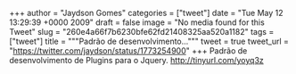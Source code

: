 
+++
author = "Jaydson Gomes"
categories = ["tweet"]
date = "Tue May 12 13:29:39 +0000 2009"
draft = false
image = "No media found for this Tweet"
slug = "260e4a66f7b6230bfe62fd21408325aa520a1182"
tags = ["tweet"]
title = """Padrão de desenvolvimento..."""
tweet = true
tweet_url = "https://twitter.com/jaydson/status/1773254900"
+++
Padrão de desenvolvimento de Plugins para o Jquery. http://tinyurl.com/yoyq3z
